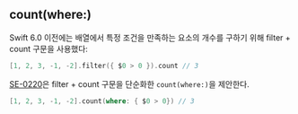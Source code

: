 ## count(where:)

Swift 6.0 이전에는 배열에서 특정 조건을 만족하는 요소의 개수를 구하기 위해 filter + count 구문을 사용했다:


```swift
[1, 2, 3, -1, -2].filter({ $0 > 0 }).count // 3
```

[SE-0220](https://github.com/swiftlang/swift-evolution/blob/main/proposals/0220-count-where.md)은 filter + count 구문을 단순화한 `count(where:)`을 제안한다.

```swift
[1, 2, 3, -1, -2].count(where: { $0 > 0}) // 3
```